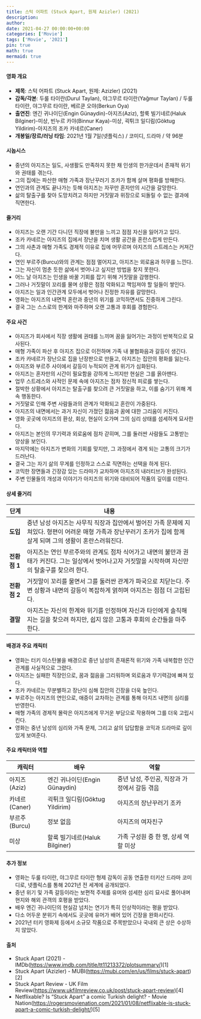 ```yaml
---
title: 스턱 어파트 (Stuck Apart, 원제 Azizler) (2021)
description: 
author: 
date: 2021-04-27 00:00:00+00:00
categories: ['Movie']
tags: ['Movie', '2021']
pin: true
math: true
mermaid: true
---
```

#### 영화 개요

- **제목**: 스턱 어파트 (Stuck Apart, 원제: Azizler) (2021)  
- **감독/각본**: 두룰 타이란(Durul Taylan), 야그무르 타이란(Yağmur Taylan) / 두룰 타이란, 야그무르 타이란, 베르쿤 오야(Berkun Oya)  
- **출연진**: 엔긴 귀나이딘(Engin Günaydin)-아지즈(Aziz), 할룩 빌기네르(Haluk Bilginer)-미상, 빈누르 카야(Binnur Kaya)-미상, 괵튀크 일디림(Göktug Yildirim)-아지즈의 조카 카네르(Caner)  
- **개봉일/장르/러닝 타임**: 2021년 1월 7일(넷플릭스) / 코미디, 드라마 / 약 96분  

#### 시놉시스

- 중년의 아지즈는 일도, 사생활도 만족하지 못한 채 인생의 한가운데서 존재적 위기와 권태를 겪는다.  
- 그의 집에는 파산한 매형 가족과 장난꾸러기 조카가 함께 살며 평화를 방해한다.  
- 연인과의 관계도 끝나가는 듯해 아지즈는 자꾸만 혼자만의 시간을 갈망한다.  
- 삶의 탈출구를 찾아 도망치려고 하지만 거짓말과 위장으로 되돌릴 수 없는 결과에 직면한다.  

#### 줄거리

- 아지즈는 오랜 기간 다니던 직장에 불만을 느끼고 점점 자신을 잃어가고 있다.  
- 조카 카네르는 아지즈의 집에서 장난을 치며 생활 공간을 혼란스럽게 만든다.  
- 그의 사촌과 매형 가족도 경제적 이유로 집에 머무르며 아지즈의 스트레스는 커져간다.  
- 연인 부르주(Burcu)와의 관계는 점점 멀어지고, 아지즈는 외로움과 허무를 느낀다.  
- 그는 자신이 멈춘 듯한 삶에서 벗어나고 싶지만 방법을 찾지 못한다.  
- 어느 날 아지즈는 인생을 바꿀 기회를 잡기 위해 거짓말을 감행한다.  
- 그러나 거짓말이 꼬리를 물며 상황은 점점 악화되고 책임져야 할 일들이 쌓인다.  
- 아지즈는 일과 인간관계 모두에서 벗어나 진정한 자유를 갈망한다.  
- 영화는 아지즈의 내면적 혼란과 중년의 위기를 코믹하면서도 진중하게 그린다.  
- 결국 그는 스스로의 한계와 마주하며 오랜 고통과 후회를 경험한다.  

#### 주요 사건

- 아지즈가 회사에서 직장 생활에 권태를 느끼며 꿈을 잃어가는 과정이 반복적으로 묘사된다.  
- 매형 가족이 파산 후 아지즈 집으로 이전하며 가족 내 불협화음과 갈등이 생긴다.  
- 조카 카네르가 장난으로 집을 난장판으로 만들고, 아지즈는 집안의 평화를 잃는다.  
- 아지즈와 부르주 사이에서 갈등이 누적되어 관계 위기가 심화된다.  
- 아지즈는 혼자만의 시간이 필요함을 강하게 느끼지만 현실은 그를 옭아맨다.  
- 업무 스트레스와 사적인 문제 속에 아지즈는 점차 정신적 피로를 쌓는다.  
- 절박한 상황에서 아지즈는 탈출구를 찾으려 큰 거짓말을 하고, 이를 숨기기 위해 계속 행동한다.  
- 거짓말로 인해 주변 사람들과의 관계가 악화되고 혼란이 가중된다.  
- 아지즈의 내면에서는 과거 자신이 가졌던 젊음과 꿈에 대한 그리움이 커진다.  
- 영화 곳곳에 아지즈의 환상, 회상, 현실이 오가며 그의 심리 상태를 섬세하게 묘사한다.  
- 아지즈는 본인의 무기력과 외로움에 점차 갇히며, 그를 둘러싼 사람들도 고통받는 양상을 보인다.  
- 마지막에는 아지즈가 변화의 기회를 맞지만, 그 과정에서 겪게 되는 고통의 크기가 드러난다.  
- 결국 그는 자기 삶의 무게를 인정하고 스스로 직면하는 선택을 하게 된다.  
- 코믹한 장면들과 긴장감 있는 드라마가 교차하며 아지즈의 내러티브가 완성된다.  
- 주변 인물들의 개성과 이야기가 아지즈의 위기와 대비되어 작품의 깊이를 더한다.  

#### 상세 줄거리

| **단계** | **내용** |
|----------|----------|
| **도입** | 중년 남성 아지즈는 사무직 직장과 집안에서 벌어진 가족 문제에 지쳐있다. 형편이 어려운 매형 가족과 장난꾸러기 조카가 집에 함께 살게 되며 그의 생활이 혼란스러워진다. |
| **전환점 1** | 아지즈는 연인 부르주와의 관계도 점차 식어가고 내면의 불만과 권태가 커진다. 그는 일상에서 벗어나고자 거짓말을 시작하며 자신만의 탈출구를 찾으려 한다. |
| **전환점 2** | 거짓말이 꼬리를 물면서 그를 둘러싼 관계가 파국으로 치닫는다. 주변 상황과 내면의 갈등이 복잡하게 얽히며 아지즈는 점점 더 고립된다. |
| **결말** | 아지즈는 자신의 한계와 위기를 인정하며 자신과 타인에게 솔직해지는 길을 찾으려 하지만, 쉽지 않은 고통과 후회의 순간들을 마주한다. |

#### 배경과 주요 캐릭터

- 영화는 터키 이스탄불을 배경으로 중년 남성의 존재론적 위기와 가족 내복합한 인간관계를 사실적으로 그렸다.  
- 아지즈는 실패한 직장인으로, 꿈과 젊음을 그리워하며 외로움과 무기력감에 빠져 있다.  
- 조카 카네르는 무분별하고 장난이 심해 집안의 긴장을 더욱 높인다.  
- 부르주는 아지즈의 연인으로, 애증이 교차하는 관계를 통해 아지즈 내면의 심리를 반영한다.  
- 매형 가족의 경제적 몰락은 아지즈에게 무거운 부담으로 작용하며 그를 더욱 고립시킨다.  
- 영화는 중년 남성의 심리와 가족 문제, 그리고 삶의 답답함을 코믹과 드라마로 깊이 있게 보여준다.  

#### 주요 캐릭터와 역할

| **캐릭터** | **배우** | **역할** |
|------------|----------|----------|
| 아지즈(Aziz) | 엔긴 귀나이딘(Engin Günaydin) | 중년 남성, 주인공, 직장과 가정에서 갈등 겪음 |
| 카네르(Caner) | 괵튀크 일디림(Göktug Yildirim) | 아지즈의 장난꾸러기 조카 |
| 부르주(Burcu) | 정보 없음 | 아지즈의 여자친구 |
| 미상 | 할룩 빌기네르(Haluk Bilginer) | 가족 구성원 중 한 명, 상세 역할 미상 |

#### 추가 정보

- 영화는 두룰 타이란, 야그무르 타이란 형제 감독이 공동 연출한 터키산 드라마 코미디로, 넷플릭스를 통해 2021년 전 세계에 공개되었다.  
- 중년 위기 및 가족 갈등이라는 보편적 주제를 유머와 섬세한 심리 묘사로 풀어내며 현지와 해외 관객의 호평을 받았다.  
- 배우 엔긴 귀나이딘의 현실감 넘치는 연기가 특히 인상적이라는 평을 받았다.  
- 다소 어두운 분위기 속에서도 곳곳에 유머가 배어 있어 긴장을 완화시킨다.  
- 2021년 터키 영화제 등에서 소규모 작품으로 주목받았으나 국내외 큰 상은 수상하지 않았다.  

#### 출처

- Stuck Apart (2021) - IMDb(https://www.imdb.com/title/tt11213372/plotsummary/)[1]  
- Stuck Apart (Azizler) - MUBI(https://mubi.com/en/us/films/stuck-apart)[2]  
- Stuck Apart Review - UK Film Review(https://www.ukfilmreview.co.uk/post/stuck-apart-review)[4]  
- Netflixable? Is “Stuck Apart” a comic Turkish delight? - Movie Nation(https://rogersmovienation.com/2021/01/08/netflixable-is-stuck-apart-a-comic-turkish-delight/)[5]
